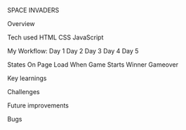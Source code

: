 SPACE INVADERS

Overview

Tech used
  HTML
  CSS
  JavaScript

My Workflow:
  Day 1
  Day 2
  Day 3
  Day 4
  Day 5

States
  On Page Load
  When Game Starts
  Winner
  Gameover

Key learnings


Challenges


Future improvements


Bugs